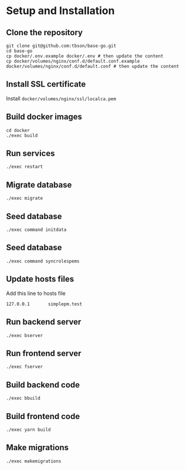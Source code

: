 # Setup and Installation

## Clone the repository
```
git clone git@github.com:tbson/base-go.git
cd base-go
cp docker/.env.example docker/.env # then update the content
cp docker/volumes/nginx/conf.d/default.conf.example docker/volumes/nginx/conf.d/default.conf # then update the content
```

## Install SSL certificate

Install `docker/volumes/nginx/ssl/localca.pem`

## Build docker images
```
cd docker
./exec build
```

## Run services
```
./exec restart
```

## Migrate database
```
./exec migrate
```

## Seed database
```
./exec command initdata
```

## Seed database
```
./exec command syncrolespems
```

## Update hosts files
Add this line to hosts file
```
127.0.0.1       simplepm.test
```

## Run backend server
```
./exec bserver
```

## Run frontend server
```
./exec fserver
```
## Build backend code
```
./exec bbuild
```

## Build frontend code
```
./exec yarn build
```

## Make migrations
```
./exec makemigrations
```


